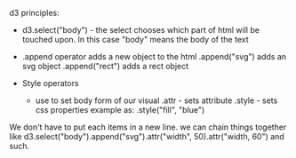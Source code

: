 d3 principles:

- d3.select("body") - the select chooses which part of html will be touched upon. In this case "body" means the body of the text

- .append operator adds a new object to the html
  .append("svg") adds an svg object
  .append("rect") adds a rect object

- Style operators
  - use to set body form of our visual
  .attr - sets attribute
  .style - sets css properties example as: .style("fill", "blue")

We don't have to put each items in a new line. we can chain things together like
d3.select("body").append("svg").attr("width", 50).attr("width, 60") and such. 
